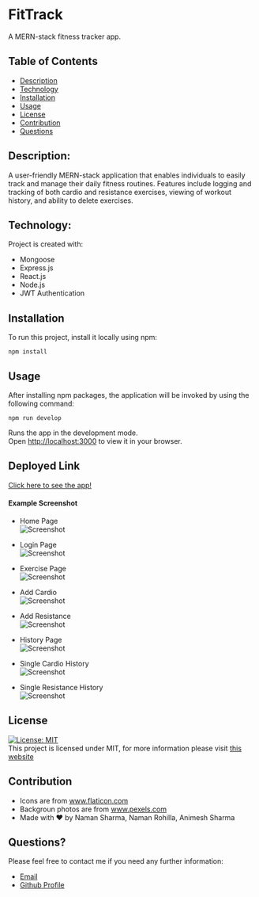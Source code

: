 # FitTrack
A MERN-stack fitness tracker app.

## Table of Contents

- [Description](#description)
- [Technology](#Technology)
- [Installation](#installation)
- [Usage](#usage)
- [License](#license)
- [Contribution](#contribution)
- [Questions](#questions)

## Description:

A user-friendly MERN-stack application that enables individuals to easily track and manage their daily fitness routines. Features include logging and tracking of both cardio and resistance exercises, viewing of workout history, and ability to delete exercises.

## Technology:

Project is created with:

- Mongoose
- Express.js
- React.js
- Node.js
- JWT Authentication

## Installation

To run this project, install it locally using npm:

```
npm install
```

## Usage

After installing npm packages, the application will be invoked by using the following command:

```
npm run develop
```

Runs the app in the development mode.\
Open [http://localhost:3000](http://localhost:3000) to view it in your browser.


## Deployed Link
[Click here to see the app!](https://fittrack-mlvj.onrender.com/)


#### Example Screenshot

- Home Page <br>
  ![Screenshot](./src/assets/screenshots/1.png)

- Login Page <br>
  ![Screenshot](./src/assets/screenshots/2.png)

- Exercise Page <br>
  ![Screenshot](./src/assets/screenshots/3.png)

- Add Cardio <br>
  ![Screenshot](./src/assets/screenshots/4.png)

- Add Resistance <br>
  ![Screenshot](./src/assets/screenshots/5.png)

- History Page <br>
  ![Screenshot](./src/assets/screenshots/6.png)

- Single Cardio History <br>
  ![Screenshot](./src/assets/screenshots/7.png)

- Single Resistance History <br>
  ![Screenshot](./src/assets/screenshots/8.png)

## License

[![License: MIT](https://img.shields.io/badge/License-MIT-yellow.svg)](https://opensource.org/licenses/MIT) <br>
This project is licensed under MIT, for more information please visit [this website](https://opensource.org/licenses/MIT)

## Contribution

- Icons are from www.flaticon.com
- Backgroun photos are from www.pexels.com
- Made with ❤️ by Naman Sharma, Naman Rohilla, Animesh Sharma

## Questions?

Please feel free to contact me if you need any further information:

- [Email](namans12112@gmail.com)
- [Github Profile](https://github.com/Naman1604)
